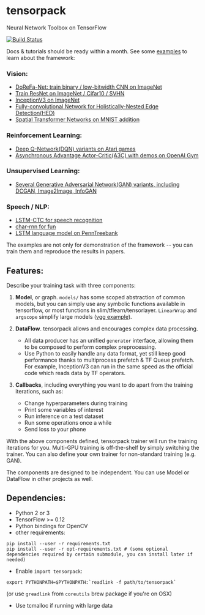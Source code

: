 # tensorpack
Neural Network Toolbox on TensorFlow

[![Build Status](https://travis-ci.org/ppwwyyxx/tensorpack.svg?branch=master)](https://travis-ci.org/ppwwyyxx/tensorpack)

Docs & tutorials should be ready within a month. See some [examples](examples) to learn about the framework:

### Vision:
+ [DoReFa-Net: train binary / low-bitwidth CNN on ImageNet](examples/DoReFa-Net)
+ [Train ResNet on ImageNet / Cifar10 / SVHN](examples/ResNet)
+ [InceptionV3 on ImageNet](examples/Inception/inceptionv3.py)
+ [Fully-convolutional Network for Holistically-Nested Edge Detection(HED)](examples/HED)
+ [Spatial Transformer Networks on MNIST addition](examples/SpatialTransformer)

### Reinforcement Learning:
+ [Deep Q-Network(DQN) variants on Atari games](examples/DeepQNetwork)
+ [Asynchronous Advantage Actor-Critic(A3C) with demos on OpenAI Gym](examples/A3C-Gym)

### Unsupervised Learning:
+ [Several Generative Adversarial Network(GAN) variants, including DCGAN, Image2Image, InfoGAN](examples/GAN)

### Speech / NLP:
+ [LSTM-CTC for speech recognition](examples/CTC-TIMIT)
+ [char-rnn for fun](examples/Char-RNN)
+ [LSTM language model on PennTreebank](examples/PennTreebank)

The examples are not only for demonstration of the framework -- you can train them and reproduce the results in papers.

## Features:

Describe your training task with three components:

1. __Model__, or graph. `models/` has some scoped abstraction of common models, but you can simply use
	 any symbolic functions available in tensorflow, or most functions in slim/tflearn/tensorlayer.
	`LinearWrap` and `argscope` simplify large models ([vgg example](https://github.com/ppwwyyxx/tensorpack/blob/master/examples/load-vgg16.py)).

2. __DataFlow__. tensorpack allows and encourages complex data processing.

	+ All data producer has an unified `generator` interface, allowing them to be composed to perform complex preprocessing.
	+ Use Python to easily handle any data format, yet still keep good performance thanks to multiprocess prefetch & TF Queue prefetch.
	For example, InceptionV3 can run in the same speed as the official code which reads data by TF operators.

3. __Callbacks__, including everything you want to do apart from the training iterations, such as:
	+ Change hyperparameters during training
	+ Print some variables of interest
	+ Run inference on a test dataset
	+ Run some operations once a while
	+ Send loss to your phone

With the above components defined, tensorpack trainer will run the training iterations for you.
Multi-GPU training is off-the-shelf by simply switching the trainer.
You can also define your own trainer for non-standard training (e.g. GAN).

The components are designed to be independent. You can use Model or DataFlow in other projects as well.

## Dependencies:

+ Python 2 or 3
+ TensorFlow >= 0.12
+ Python bindings for OpenCV
+ other requirements:
```
pip install --user -r requirements.txt
pip install --user -r opt-requirements.txt # (some optional dependencies required by certain submodule, you can install later if needed)
```
+ Enable `import tensorpack`:
```
export PYTHONPATH=$PYTHONPATH:`readlink -f path/to/tensorpack`
```
(or use `greadlink` from `coreutils` brew package if you're on OSX)

+ Use tcmalloc if running with large data
